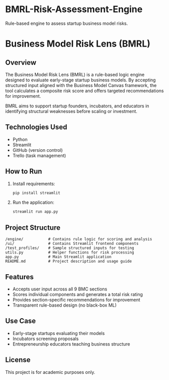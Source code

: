 # BMRL-Risk-Assessment-Engine
Rule-based engine to assess startup business model risks.

# Business Model Risk Lens (BMRL)

## Overview
The Business Model Risk Lens (BMRL) is a rule-based logic engine designed to evaluate early-stage startup business models. By accepting structured input aligned with the Business Model Canvas framework, the tool calculates a composite risk score and offers targeted recommendations for improvement.

BMRL aims to support startup founders, incubators, and educators in identifying structural weaknesses before scaling or investment.

## Technologies Used
- Python
- Streamlit
- GitHub (version control)
- Trello (task management)

## How to Run
1. Install requirements:
   ```bash
   pip install streamlit
   ```

2. Run the application:
   ```bash
   streamlit run app.py
   ```

## Project Structure
```
/engine/           # Contains rule logic for scoring and analysis
/ui/               # Contains Streamlit frontend components
/test_profiles/    # Sample structured inputs for testing
utils.py           # Helper functions for risk processing
app.py             # Main Streamlit application
README.md          # Project description and usage guide
```

## Features
- Accepts user input across all 9 BMC sections
- Scores individual components and generates a total risk rating
- Provides section-specific recommendations for improvement
- Transparent rule-based design (no black-box ML)

## Use Case
- Early-stage startups evaluating their models
- Incubators screening proposals
- Entrepreneurship educators teaching business structure

## License
This project is for academic purposes only.
